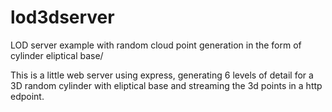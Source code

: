 # lod3dserver
LOD server example with random cloud point generation in the form of cylinder eliptical base/

This is a little web server using express, generating 6 levels of detail for a 3D random cylinder with eliptical base and streaming the 3d points in a http edpoint.
